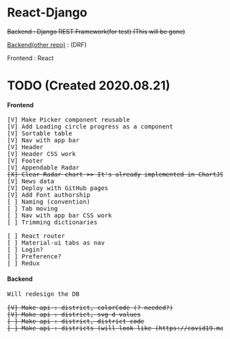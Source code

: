 # React-Django

<del>Backend : Django REST Framework(for test) (This will be gone)</del>

[Backend(other repo)](https://github.com/Cloud-MSA-edu-team-8/test_django) : (DRF) 

Frontend : React<br>

# TODO (Created 2020.08.21)
#### Frontend
<pre>
[V] Make Picker component reusable
[V] Add Loading circle progress as a component
[V] Sortable table
[V] Nav with app bar
[V] Header
[V] Header CSS work
[V] Footer
[V] Appendable Radar
<del>[X] Clear Radar chart >> It's already implemented in ChartJS</del>
[V] News data
[V] Deploy with GitHub pages
[V] Add Font authorship
[ ] Naming (convention)
[ ] Tab moving 
[ ] Nav with app bar CSS work
[ ] Trimming dictionaries

[ ] React router
[ ] Material-ui tabs as nav
[ ] Login? 
[ ] Preference?
[ ] Redux
</pre>

#### Backend
<pre>
Will redesign the DB
<del>
[V] Make api : district, colorCode (? needed?)
[V] Make api : district, svg d values
[ ] Make api : district, district code
[ ] Make api : districts (will look like (https://covid19.mathdro.id/api/countries).)
</del>
</pre>